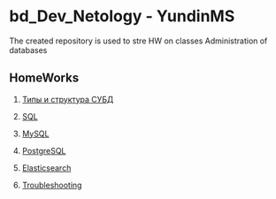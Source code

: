 # bd_Dev_Netology - YundinMS

The created repository is used to stre HW on classes Administration of databases


## HomeWorks 

1. [Типы и структура СУБД](https://github.com/YundinMS/bd_Dev_Netology/blob/main/06.01_bd_dev.md)

2. [SQL]()

3. [MySQL]()

4. [PostgreSQL]()

5. [Elasticsearch]()

6. [Troubleshooting]()
